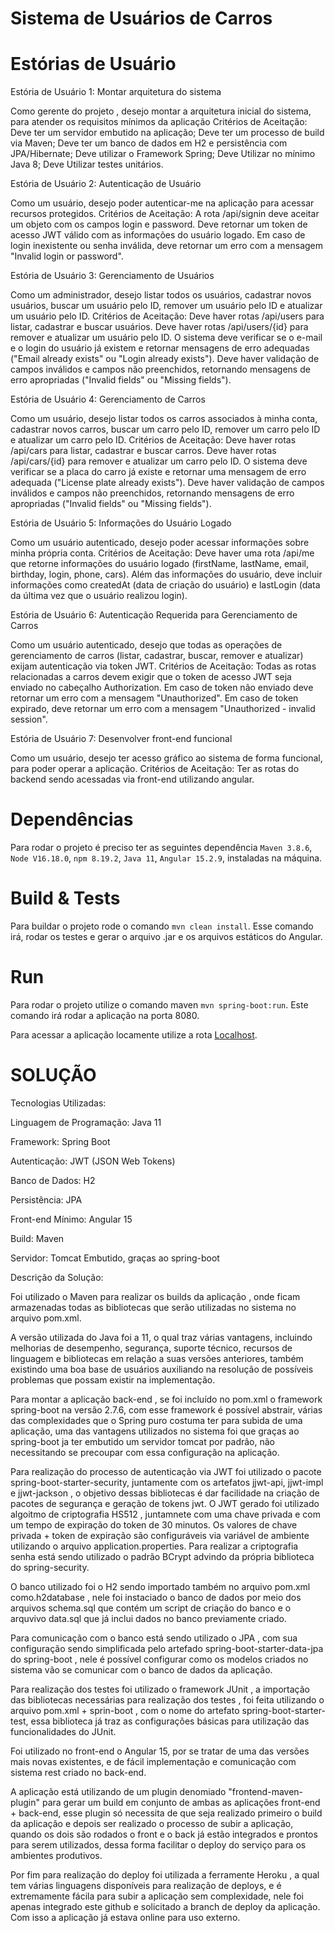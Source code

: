 # Sistema de Usuários de Carros

# Estórias de Usuário

Estória de Usuário 1: Montar arquitetura do sistema

Como gerente do projeto , desejo montar a arquitetura inicial do sistema, para atender os requisitos mínimos da aplicação
Critérios de Aceitação: 
Deve ter um servidor embutido na aplicação;
Deve ter um processo de build via Maven;
Deve ter um banco de dados em H2 e persistência com JPA/Hibernate;
Deve utilizar o Framework Spring;
Deve Utilizar no mínimo Java 8;
Deve Utilizar testes unitários.

Estória de Usuário 2: Autenticação de Usuário

Como um usuário, desejo poder autenticar-me na aplicação para acessar recursos protegidos.
Critérios de Aceitação:
A rota /api/signin deve aceitar um objeto com os campos login e password.
Deve retornar um token de acesso JWT válido com as informações do usuário logado.
Em caso de login inexistente ou senha inválida, deve retornar um erro com a mensagem "Invalid login or password".

Estória de Usuário 3: Gerenciamento de Usuários

Como um administrador, desejo listar todos os usuários, cadastrar novos usuários, buscar um usuário pelo ID, remover um usuário pelo ID e atualizar um usuário pelo ID.
Critérios de Aceitação:
Deve haver rotas /api/users para listar, cadastrar e buscar usuários.
Deve haver rotas /api/users/{id} para remover e atualizar um usuário pelo ID.
O sistema deve verificar se o e-mail e o login do usuário já existem e retornar mensagens de erro adequadas ("Email already exists" ou "Login already exists").
Deve haver validação de campos inválidos e campos não preenchidos, retornando mensagens de erro apropriadas ("Invalid fields" ou "Missing fields").

Estória de Usuário 4: Gerenciamento de Carros

Como um usuário, desejo listar todos os carros associados à minha conta, cadastrar novos carros, buscar um carro pelo ID, remover um carro pelo ID e atualizar um carro pelo ID.
Critérios de Aceitação:
Deve haver rotas /api/cars para listar, cadastrar e buscar carros.
Deve haver rotas /api/cars/{id} para remover e atualizar um carro pelo ID.
O sistema deve verificar se a placa do carro já existe e retornar uma mensagem de erro adequada ("License plate already exists").
Deve haver validação de campos inválidos e campos não preenchidos, retornando mensagens de erro apropriadas ("Invalid fields" ou "Missing fields").

Estória de Usuário 5: Informações do Usuário Logado

Como um usuário autenticado, desejo poder acessar informações sobre minha própria conta.
Critérios de Aceitação:
Deve haver uma rota /api/me que retorne informações do usuário logado (firstName, lastName, email, birthday, login, phone, cars).
Além das informações do usuário, deve incluir informações como createdAt (data de criação do usuário) e lastLogin (data da última vez que o usuário realizou login).

Estória de Usuário 6: Autenticação Requerida para Gerenciamento de Carros

Como um usuário autenticado, desejo que todas as operações de gerenciamento de carros (listar, cadastrar, buscar, remover e atualizar) exijam autenticação via token JWT.
Critérios de Aceitação:
Todas as rotas relacionadas a carros devem exigir que o token de acesso JWT seja enviado no cabeçalho Authorization.
Em caso de token não enviado deve retornar um erro com a mensagem "Unauthorized".
Em caso de token expirado, deve retornar um erro com a mensagem "Unauthorized - invalid session".

Estória de Usuário 7: Desenvolver front-end funcional

Como um usuário, desejo ter acesso gráfico ao sistema de forma funcional, para poder operar a aplicação.
Critérios de Aceitação:
Ter as rotas do backend sendo acessadas via front-end utilizando angular.

# Dependências
Para rodar o projeto é preciso ter as seguintes dependência `Maven 3.8.6`, `Node V16.18.0`, `npm 8.19.2`, `Java 11`, `Angular 15.2.9`, instaladas na máquina.

# Build & Tests
Para buildar o projeto rode o comando `mvn clean install`. Esse comando irá, rodar os testes e gerar o arquivo .jar e os arquivos estáticos do Angular.

# Run 
Para rodar o projeto utilize o comando maven `mvn spring-boot:run`. Este comando irá rodar a aplicação na porta 8080. 

Para acessar a aplicação locamente utilize a rota [Localhost](http://localhost:8080).


# SOLUÇÃO
Tecnologias Utilizadas:

Linguagem de Programação: Java 11

Framework: Spring Boot

Autenticação: JWT (JSON Web Tokens)

Banco de Dados: H2

Persistência: JPA

Front-end Mínimo: Angular 15

Build: Maven

Servidor: Tomcat Embutido, graças ao spring-boot

Descrição da Solução:

Foi utilizado o Maven para realizar os builds da aplicação , onde ficam armazenadas todas as bibliotecas que serão utilizadas no sistema no arquivo pom.xml.

A versão utilizada do Java foi a 11, o qual traz várias vantagens, incluindo melhorias de desempenho, segurança, suporte técnico, recursos de linguagem e bibliotecas em relação a suas versões anteriores, também existindo uma boa base de usuários auxiliando na resolução de possíveis problemas que possam existir na implementação.

Para montar a aplicação back-end , se foi incluído no pom.xml o framework spring-boot na versão 2.7.6, com esse framework é possível abstrair, várias das complexidades que o Spring puro costuma ter para subida de uma aplicação, uma das vantagens utilizados no sistema foi que graças ao spring-boot ja ter embutido um servidor tomcat por padrão, não necessitando se precoupar com essa configuração na aplicação. 

Para realização do processo de autenticação via JWT foi utilizado o pacote spring-boot-starter-security, juntamente com os artefatos jjwt-api, jjwt-impl e jjwt-jackson , o objetivo dessas bibliotecas é dar facilidade na criação de pacotes de segurança e geração de tokens jwt. O JWT gerado foi utilizado algoitmo de criptografia HS512 , juntamnete com uma chave privada e com um tempo de expiração do token de 30 minutos. Os valores de chave privada + token de expiração são configuráveis via variável de ambiente utilizando o arquivo application.properties. Para realizar a criptografia senha está sendo utilizado o padrão BCrypt advindo da própria biblioteca do spring-security.

O banco utilizado foi o H2 sendo importado também no arquivo pom.xml como.h2database , nele foi instaciado o banco de dados por meio dos arquivos schema.sql que contém um script de criação do banco e o arquvivo data.sql que já inclui dados no banco previamente criado.

Para comunicação com o banco está sendo utilizado o JPA , com sua configuração sendo simplificada pelo artefado spring-boot-starter-data-jpa do spring-boot , nele é possível configurar como os modelos criados no sistema vão se comunicar com o banco de dados da aplicação.

Para realização dos testes foi utilizado o framework JUnit , a importação das bibliotecas necessárias para realização dos testes , foi feita utilizando o arquivo pom.xml + sprin-boot , com o nome do artefato spring-boot-starter-test, essa biblioteca já traz as configurações básicas para utilização das funcionalidades do JUnit.

Foi utilizado no front-end o Angular 15, por se tratar de uma das versões mais novas existentes, e de fácil implementação e comunicação com sistema rest criado no back-end.

A aplicação está utilizando de um plugin denomiado "frontend-maven-plugin" para gerar um build em conjunto de ambas as aplicações front-end + back-end, esse plugin só necessita de que seja realizado primeiro o build da aplicação e depois ser realizado o processo de subir a aplicação, quando os dois são rodados o front e o back já estão integrados e prontos para serem utilizados, dessa forma facilitar o deploy do serviço para os ambientes produtivos.

Por fim para realização do deploy foi utilizada a ferramente Heroku , a qual tem várias linguagens disponíveis para realização de deploys, e é extremamente fácila para subir a aplicação  sem complexidade, nele foi apenas integrado este github e solicitado a branch de deploy da aplicação. Com isso a aplicação já estava online para uso externo.


